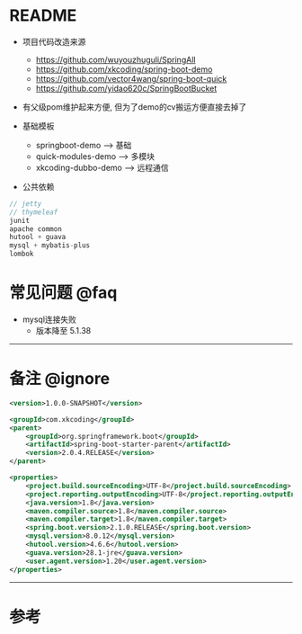 # README

- 项目代码改造来源
    - https://github.com/wuyouzhuguli/SpringAll
    - https://github.com/xkcoding/spring-boot-demo
    - https://github.com/vector4wang/spring-boot-quick
    - https://github.com/yidao620c/SpringBootBucket

- 有父级pom维护起来方便, 但为了demo的cv搬运方便直接去掉了

- 基础模板
    - springboot-demo --> 基础
    - quick-modules-demo --> 多模块
    - xkcoding-dubbo-demo --> 远程通信
    
- 公共依赖

```js
// jetty
// thymeleaf
junit
apache common
hutool + guava
mysql + mybatis-plus
lombok     
```

    
# 常见问题 @faq

- mysql连接失败
    - 版本降至 5.1.38

---

# 备注 @ignore

```xml
<version>1.0.0-SNAPSHOT</version>

<groupId>com.xkcoding</groupId>
<parent>
    <groupId>org.springframework.boot</groupId>
    <artifactId>spring-boot-starter-parent</artifactId>
    <version>2.0.4.RELEASE</version>
</parent>

<properties>
    <project.build.sourceEncoding>UTF-8</project.build.sourceEncoding>
    <project.reporting.outputEncoding>UTF-8</project.reporting.outputEncoding>
    <java.version>1.8</java.version>
    <maven.compiler.source>1.8</maven.compiler.source>
    <maven.compiler.target>1.8</maven.compiler.target>
    <spring.boot.version>2.1.0.RELEASE</spring.boot.version>
    <mysql.version>8.0.12</mysql.version>
    <hutool.version>4.6.6</hutool.version>
    <guava.version>28.1-jre</guava.version>
    <user.agent.version>1.20</user.agent.version>
</properties>
```

---

# 参考
